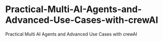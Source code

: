 # Practical-Multi-AI-Agents-and-Advanced-Use-Cases-with-crewAI
Practical Multi AI Agents and Advanced Use Cases with crewAI
